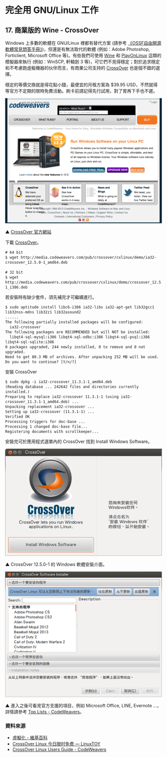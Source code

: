 # 完全用 GNU/Linux 工作

## 17. 商業版的 Wine - CrossOver

Windows 上多數的軟體在 GNU/Linux 裡都有替代方案 (請參考 [《OSSF自由開源軟體常見問答手冊》](https://ossf.hackpad.com/OSSF-Final-EYVXeG6oO99))，但還是有無法取代的軟體 (例如：Adobe Photoshop, Forticlient, Microsoft Office 等)。有些我們可使用 [Wine](http://zh.wikipedia.org/wiki/Wine) 和 [PlayOnLinux](http://en.wikipedia.org/wiki/PlayOnLinux) 這類的模擬器來執行 (例如：WinSCP, 軒轅劍 3 等)，可它們不見得穩定；對於追求穩定和不考慮跑虛擬機器的伙伴而言，有商業公司支持的 [CrossOver](http://zh.wikipedia.org/wiki/CrossOver) 也是個不錯的選擇。

穩定的等價交換就是得花點小錢，最便宜的月租方案為 $39.95 USD，不然就得等官方不定期的限時免費活動。刷卡前請記得先行試用，對了胃再下手也不遲。

![2013-09-16-crossovr-00.png](imgs/2013-09-16-crossover-00.png "2013-09-16-crossover-00.png")

▲ [CrossOver 官方網站](http://www.codeweavers.com/)

下載 [CrossOver](http://media.codeweavers.com/pub/crossover/cxlinux/demo/)。

	# 64 bit
	$ wget http://media.codeweavers.com/pub/crossover/cxlinux/demo/ia32-crossover_12.5.0-1_amd64.deb

	# 32 bit
	$ wget http://media.codeweavers.com/pub/crossover/cxlinux/demo/crossover_12.5.0-1_i386.deb
 
若安裝時有缺少套件，須先補完才可繼續進行。

	$ sudo aptitude install libc6-i386 ia32-libs ia32-apt-get lib32gcc1 lib32nss-mdns lib32z1 lib32asound2 
	......
	The following partially installed packages will be configured:
	  ia32-crossover 
	The following packages are RECOMMENDED but will NOT be installed:
	  libqt4-sql-mysql:i386 libqt4-sql-odbc:i386 libqt4-sql-psql:i386 libqt4-sql-sqlite:i386 
	0 packages upgraded, 244 newly installed, 0 to remove and 0 not upgraded.
	Need to get 80.3 MB of archives. After unpacking 252 MB will be used.
	Do you want to continue? [Y/n/?]

安裝 CrossOver

	$ sudo dpkg -i ia32-crossover_11.3.1-1_amd64.deb 
	(Reading database ... 242642 files and directories currently installed.)
	Preparing to replace ia32-crossover 11.3.1-1 (using ia32-crossover_11.3.1-1_amd64.deb) ...
	Unpacking replacement ia32-crossover ...
	Setting up ia32-crossover (11.3.1-1) ...
	Verified OK
	Processing triggers for doc-base ...
	Processing 1 changed doc-base file...
	Registering documents with scrollkeeper...

安裝完可於應用程式選單內的 CrossOver 找到 Install Windows Software。

![2013-09-16-crossover-01.png](imgs/2013-09-16-crossover-01.png "2013-09-16-crossover-01.png")

▲ CrossOver 12.5.0-1 的 Windows 軟體安裝介面。

![2013-09-16-crossover-02.png](imgs/2013-09-16-crossover-02.png "2013-09-16-crossover-02.png")

▲ 進入之後可看見官方支援的項目，例如 Microsoft Office, LINE, Evernote ...，詳情請參考 [Top Lists - CodeWeavers](http://www.codeweavers.com/compatibility/toplists/)。

### 資料來源

- [虛擬化 - 維基百科](http://zh.wikipedia.org/wiki/%E8%99%9B%E6%93%AC%E5%8C%96)
- [CrossOver Linux 今日限时免费 — LinuxTOY](http://linuxtoy.org/archives/crossover-linux.html)
- [CrossOver Linux Users Guide - CodeWeavers](http://www.codeweavers.com/support/docs/crossover-pro/)

